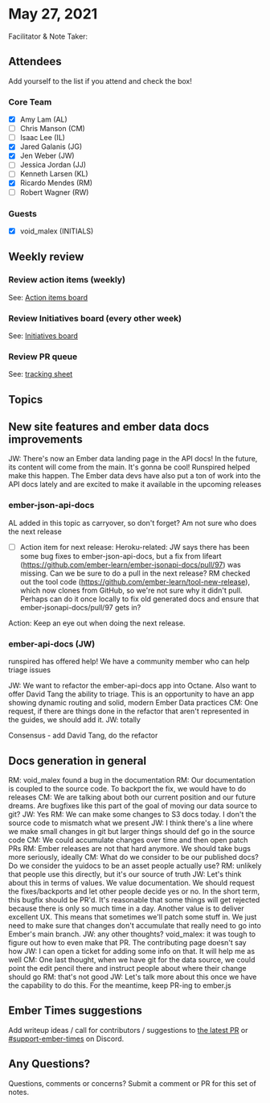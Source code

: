 # May 27, 2021

Facilitator & Note Taker: 

## Attendees

Add yourself to the list if you attend and check the box!

### Core Team

- [x] Amy Lam (AL)
- [ ] Chris Manson (CM)
- [ ] Isaac Lee (IL)
- [x] Jared Galanis (JG)
- [x] Jen Weber (JW)
- [ ] Jessica Jordan (JJ)
- [ ] Kenneth Larsen (KL)
- [x] Ricardo Mendes (RM)
- [ ] Robert Wagner (RW)

### Guests

- [x] void_malex (INITIALS)

## Weekly review

### Review action items (weekly)

See: [Action items board](https://github.com/orgs/ember-learn/projects/47)

### Review Initiatives board (every other week)

See: [Initiatives board](https://github.com/orgs/ember-learn/projects/33)

### Review PR queue

See: [tracking sheet](https://docs.google.com/spreadsheets/d/1sPyN9z9wZMpTNwqCfa6R9QSPZkIW4iQd-H4gZC7ILLk/edit#gid=2035777454)

## Topics

<!-- If you would like to add a topic to the agenda please add a suggestion to the PR using the following format: -->
<!-- ### Your topic (INITIALS, expected duration in minutes) -->
<!-- ### Your topic (INITIALS, expected duration in minutes) -->
<!-- ### Your topic (INITIALS, expected duration in minutes) -->
<!-- ### Your topic (INITIALS, expected duration in minutes) -->
<!-- ### Your topic (INITIALS, expected duration in minutes) -->
<!-- ### Your topic (INITIALS, expected duration in minutes) -->

## New site features and ember data docs improvements

JW: There's now an Ember data landing page in the API docs! In the future, its content will come from the main. It's gonna be cool! Runspired helped make this happen. The Ember data devs have also put a ton of work into the API docs lately and are excited to make it available in the upcoming releases

### ember-json-api-docs

AL added in this topic as carryover, so don't forget? Am not sure who does the next release

- [ ] Action item for next release: Heroku-related: JW says there has been some bug fixes to ember-json-api-docs, but a fix from lifeart (https://github.com/ember-learn/ember-jsonapi-docs/pull/97) was missing. Can we be sure to do a pull in the next release? RM checked out the tool code (https://github.com/ember-learn/tool-new-release), which now clones from GitHub, so we're not sure why it didn't pull. Perhaps can do it once locally to fix old generated docs and ensure that ember-jsonapi-docs/pull/97 gets in?

Action: Keep an eye out when doing the next release.

### ember-api-docs (JW)

runspired has offered help!
We have a community member who can help triage issues

JW: We want to refactor the ember-api-docs app into Octane.
Also want to offer David Tang the ability to triage.
This is an opportunity to have an app showing dynamic routing
and solid, modern Ember Data practices
CM: One request, if there are things done in the refactor that aren't represented in the guides, we should add it.
JW: totally

Consensus - add David Tang, do the refactor

## Docs generation in general

RM: void_malex found a bug in the documentation
RM: Our documentation is coupled to the source code. To backport the fix, we would have to do releases
CM: We are talking about both our current position and our future dreams. Are bugfixes like this part of the goal of moving our data source to git?
JW: Yes
RM: We can make some changes to S3 docs today. I don't the source code to mismatch what we present
JW: I think there's a line where we make small changes in git but larger things should def go in the source code
CM: We could accumulate changes over time and then open patch PRs
RM: Ember releases are not that hard anymore. We should take bugs more seriously, ideally
CM: What do we consider to be our published docs? Do we consider the yuidocs to be an asset people actually use?
RM: unlikely that people use this directly, but it's our source of truth
JW: Let's think about this in terms of values. We value documentation. We should request the fixes/backports and let other people decide yes or no. In the short term, this bugfix should be PR'd. It's reasonable that some things will get rejected because there is only so much time in a day. Another value is to deliver excellent UX.
This means that sometimes we'll patch some stuff in. We just need to make sure that changes don't accumulate that really need to go into
Ember's main branch.
JW: any other thoughts?
void_malex: it was tough to figure out how to even make that PR. The contributing page doesn't say how
JW: I can open a ticket for adding some info on that. It will help me as well
CM: One last thought, when we have git for the data source, we could point the edit pencil there and instruct people about where their change should go
RM: that's not good
JW: Let's talk more about this once we have the capability to do this. For the meantime, keep PR-ing to ember.js

## Ember Times suggestions

Add writeup ideas / call for contributors / suggestions to [the latest PR](https://github.com/ember-learn/ember-blog/pulls?q=is%3Aopen+is%3Apr+label%3A%22%F0%9F%97%9E+embertimes%22%20or%20#support-ember-times) or [#support-ember-times](https://discordapp.com/channels/480462759797063690/485450546887786506) on Discord.

## Any Questions?

Questions, comments or concerns? Submit a comment or PR for this set of notes.
